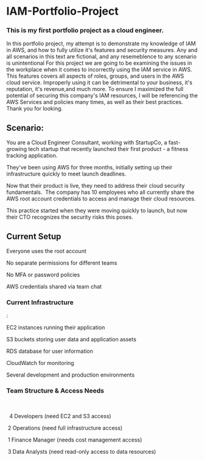 # IAM-Portfolio-Project

<h3>This is my first portfolio project as a cloud engineer. </h3>
<p> In this portfolio project, my attempt is to demonstrate my knowledge of IAM in AWS, and how to fully utilize it's features and security measures. Any and all scenarios in this text are fictional, and any resemeblence to any scenario is unintentional 
For this project we are going to be examining the issues in the workplace when it comes to incorrectly using the IAM service in AWS. This features covers all aspects of roles, groups, and users in the AWS cloud service. Improperly using it can be detrimental to your business, it's reputation, it's revenue,and much more. To ensure I maximized the full potential of securing this company's IAM resources, I will be referencing the AWS Services and policies many times, as well as their best practices. Thank you for looking. </p>

<h2>Scenario:</h2>
<p>You are a Cloud Engineer Consultant, working with StartupCo, a fast-growing tech startup that recently launched their first product - a fitness tracking application.

They've been using AWS for three months, initially setting up their infrastructure quickly to meet launch deadlines.

Now that their product is live, they need to address their cloud security fundamentals.  The company has 10 employees who all currently share the AWS root account credentials to access and manage their cloud resources.

This practice started when they were moving quickly to launch, but now their CTO recognizes the security risks this poses.

<h2>Current Setup</h2>

Everyone uses the root account

No separate permissions for different teams

No MFA or password policies

AWS credentials shared via team chat

<h3>Current Infrastructure</h3>:

EC2 instances running their application

S3 buckets storing user data and application assets

RDS database for user information

CloudWatch for monitoring

Several development and production environments

<h3>Team Structure & Access Needs</h3> 

  4 Developers (need EC2 and S3 access)

 2 Operations (need full infrastructure access)

 1 Finance Manager (needs cost management access)

 3 Data Analysts (need read-only access to data resources)


</p>
